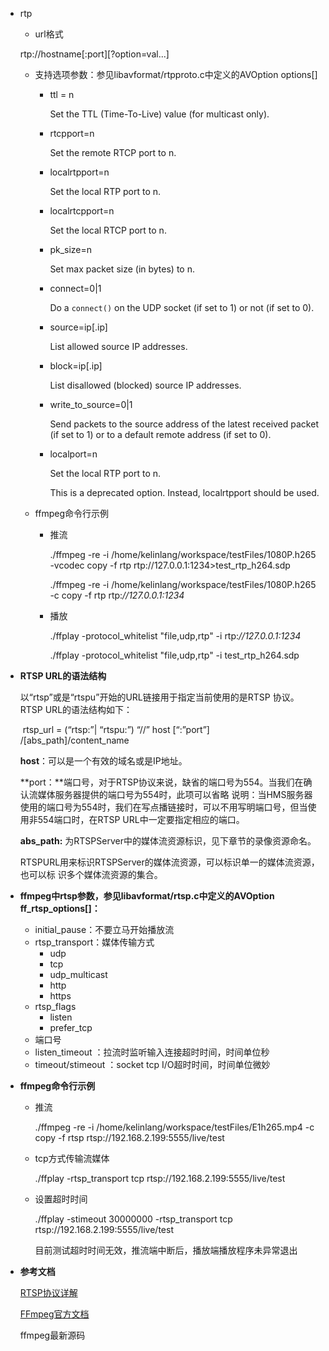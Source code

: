 - rtp 

  -  url格式

    rtp://hostname[:port][?option=val...]

  - 支持选项参数：参见libavformat/rtpproto.c中定义的AVOption options[]

    - ttl = n

      Set the TTL (Time-To-Live) value (for multicast only).

    - rtcpport=n

      Set the remote RTCP port to n.

    - localrtpport=n

      Set the local RTP port to n.

    - localrtcpport=n

      Set the local RTCP port to n.

    - pk_size=n

      Set max packet size (in bytes) to n.

    - connect=0|1

      Do a `connect()` on the UDP socket (if set to 1) or not (if set to 0).

    - source=ip[.ip]

      List allowed source IP addresses.

    - block=ip[.ip]

      List disallowed (blocked) source IP addresses.

    - write_to_source=0|1

      Send packets to the source address of the latest received packet (if set to 1) or to a default remote address (if set to 0).

    - localport=n

      Set the local RTP port to n.

      This is a deprecated option. Instead, localrtpport should be used.

  - ffmpeg命令行示例

    - 推流

      ./ffmpeg -re -i /home/kelinlang/workspace/testFiles/1080P.h265 -vcodec copy -f rtp rtp://127.0.0.1:1234>test_rtp_h264.sdp

      ./ffmpeg -re -i /home/kelinlang/workspace/testFiles/1080P.h265 -c copy -f rtp rtp:*//127.0.0.1:1234*

    - 播放

      ./ffplay -protocol_whitelist "file,udp,rtp" -i rtp:*//127.0.0.1:1234*

      ./ffplay -protocol_whitelist "file,udp,rtp" -i test_rtp_h264.sdp





- **RTSP URL的语法结构**

  以“rtsp”或是“rtspu”开始的URL链接用于指定当前使用的是RTSP 协议。RTSP URL的语法结构如下：

  ​	rtsp_url = (“rtsp:”| “rtspu:”) “//” host [“:”port”] /[abs_path]/content_name

  **host**：可以是一个有效的域名或是IP地址。

  **port：**端口号，对于RTSP协议来说，缺省的端口号为554。当我们在确认流媒体服务器提供的端口号为554时，此项可以省略 说明：当HMS服务器使用的端口号为554时，我们在写点播链接时，可以不用写明端口号，但当使用非554端口时，在RTSP URL中一定要指定相应的端口。

  **abs_path:** 为RTSPServer中的媒体流资源标识，见下章节的录像资源命名。 

  RTSPURL用来标识RTSPServer的媒体流资源，可以标识单一的媒体流资源，也可以标 识多个媒体流资源的集合。 

- **ffmpeg中rtsp参数，参见libavformat/rtsp.c中定义的AVOption ff_rtsp_options[]：**

  - initial_pause：不要立马开始播放流
  - rtsp_transport：媒体传输方式
    - udp
    - tcp
    - udp_multicast
    - http
    - https
  - rtsp_flags
    - listen
    - prefer_tcp
  - 端口号
  - listen_timeout ：拉流时监听输入连接超时时间，时间单位秒
  - timeout/stimeout ：socket tcp I/O超时时间，时间单位微妙

- **ffmpeg命令行示例**

  - 推流

    ./ffmpeg -re  -i /home/kelinlang/workspace/testFiles/E1h265.mp4  -c copy -f rtsp rtsp://192.168.2.199:5555/live/test

  - tcp方式传输流媒体

    ./ffplay -rtsp_transport tcp rtsp://192.168.2.199:5555/live/test

  - 设置超时时间

    ./ffplay -stimeout 30000000 -rtsp_transport tcp rtsp://192.168.2.199:5555/live/test

    目前测试超时时间无效，推流端中断后，播放端播放程序未异常退出

- **参考文档**

  [RTSP协议详解](https://blog.51cto.com/machh85/1827154)

  [FFmpeg官方文档](https://www.ffmpeg.org/ffmpeg-protocols.html#rtsp)

  ffmpeg最新源码